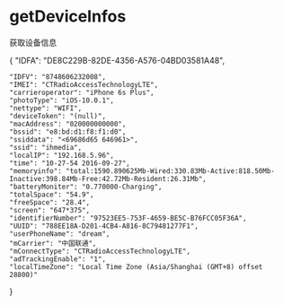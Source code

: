 # getDeviceInfos
获取设备信息

{
    "IDFA": "DE8C229B-82DE-4356-A576-04BD03581A48",
    
    "IDFV": "8748606232008",
    "IMEI": "CTRadioAccessTechnologyLTE",
    "carrieroperator": "iPhone 6s Plus",
    "photoType": "iOS-10.0.1",
    "nettype": "WIFI",
    "deviceToken": "(null)",
    "macAddress": "020000000000",
    "bssid": "e8:bd:d1:f8:f1:d0",
    "ssiddata": "<69686d65 646961>",
    "ssid": "ihmedia",
    "localIP": "192.168.5.96",
    "time": "10-27-54 2016-09-27",
    "memoryinfo": "total:1590.890625Mb-Wired:330.83Mb-Active:818.50Mb-Inactive:398.84Mb-Free:42.72Mb-Resident:26.31Mb",
    "batteryMoniter": "0.770000-Charging",
    "totalSpace": "54.9",
    "freeSpace": "28.4",
    "screen": "647*375",
    "identifierNumber": "97523EE5-753F-4659-BE5C-B76FCC05F36A",
    "UUID": "788EE18A-D201-4CB4-A816-8C79481277F1",
    "userPhoneName": "dream",
    "mCarrier": "中国联通",
    "mConnectType": "CTRadioAccessTechnologyLTE",
    "adTrackingEnable": "1",
    "localTimeZone": "Local Time Zone (Asia/Shanghai (GMT+8) offset 28800)"
}
